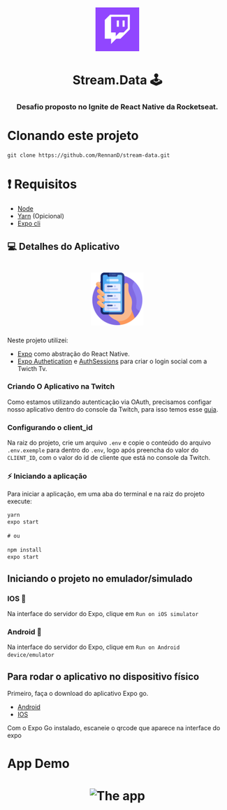 <h1 align="center" >
  <img src="./.github/logo.png" width = "100px">
</h1>

<h1 align="center"> Stream.Data 🕹️ </h1>


<h3 align="center">
  Desafio proposto no Ignite de React Native da Rocketseat.
</h3>

# Clonando este projeto

```
git clone https://github.com/RennanD/stream-data.git
```

# ❗️ Requisitos

- [Node](https://nodejs.org/en/)
- [Yarn](https://yarnpkg.com/lang/en/) (Opicional)
- [Expo cli](https://docs.expo.io/get-started/installation/)


## 💻 Detalhes do Aplicativo

<h1 align="center">
  <img alt="WebApp" src="./.github/smartphone.svg" width = "120px">
</h1>


<p>
  Neste projeto utilizei:
</p>

- [Expo](https://docs.expo.io/bare/exploring-bare-workflow/) como abstração do React Native.
- [Expo Authetication](https://docs.expo.dev/guides/authentication/) e [AuthSessions](https://docs.expo.dev/versions/latest/sdk/auth-session/) para criar o login social com a Twicth Tv.

### Criando O Aplicativo na Twitch
Como estamos utilizando autenticação via OAuth, precisamos configar nosso aplicativo 
dentro do console da Twitch, para isso temos esse [guia](https://efficient-sloth-d85.notion.site/Preparando-ambiente-3ca815f6798f45b1a92f76a41d59c7bb). 

### Configurando o client_id

Na raiz do projeto, crie um arquivo `.env` e copie o conteúdo do arquivo `.env.exemple` para dentro do `.env`, logo após preencha do valor do `CLIENT_ID`, com o valor do id de cliente que está no console da Twitch.

### ⚡️ Iniciando a aplicação

Para iniciar a aplicação, em uma aba do terminal e na raiz do projeto execute:

```
yarn
expo start

# ou

npm install
expo start
```
## Iniciando o projeto no emulador/simulado

### IOS 🍎

Na interface do servidor do Expo, clique em `Run on iOS simulator`

### Android 👾

Na interface do servidor do Expo, clique em `Run on Android device/emulator`

## Para rodar o aplicativo no dispositivo físico

Primeiro, faça o download do aplicativo Expo go.
  - [Android](https://play.google.com/store/apps/details?id=host.exp.exponent&hl=pt_BR&gl=US)
  - [IOS](https://apps.apple.com/br/app/expo-go/id982107779)

Com o Expo Go instalado, escaneie o qrcode que aparece na interface do expo


# App Demo 

<h1 align="center">
  <img alt = "The app" src = "./.github/stream-data.gif" width = "300px" />
</h1>
